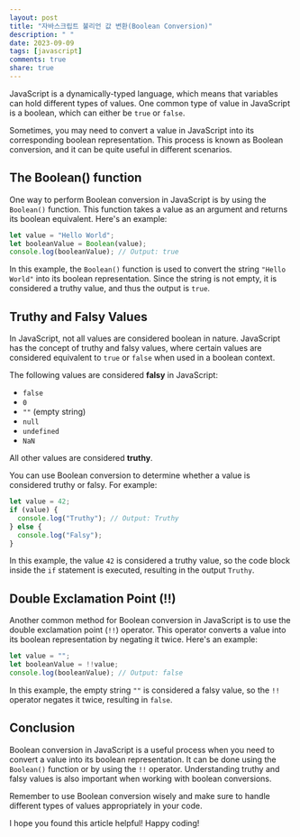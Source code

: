 ```yaml
---
layout: post
title: "자바스크립트 불리언 값 변환(Boolean Conversion)"
description: " "
date: 2023-09-09
tags: [javascript]
comments: true
share: true
---
```


JavaScript is a dynamically-typed language, which means that variables can hold different types of values. One common type of value in JavaScript is a boolean, which can either be `true` or `false`.

Sometimes, you may need to convert a value in JavaScript into its corresponding boolean representation. This process is known as Boolean conversion, and it can be quite useful in different scenarios.

## The Boolean() function

One way to perform Boolean conversion in JavaScript is by using the `Boolean()` function. This function takes a value as an argument and returns its boolean equivalent. Here's an example:

```javascript
let value = "Hello World";
let booleanValue = Boolean(value);
console.log(booleanValue); // Output: true
```

In this example, the `Boolean()` function is used to convert the string `"Hello World"` into its boolean representation. Since the string is not empty, it is considered a truthy value, and thus the output is `true`.

## Truthy and Falsy Values

In JavaScript, not all values are considered boolean in nature. JavaScript has the concept of truthy and falsy values, where certain values are considered equivalent to `true` or `false` when used in a boolean context.

The following values are considered **falsy** in JavaScript:

- `false`
- `0`
- `""` (empty string)
- `null`
- `undefined`
- `NaN`

All other values are considered **truthy**.

You can use Boolean conversion to determine whether a value is considered truthy or falsy. For example:

```javascript
let value = 42;
if (value) {
  console.log("Truthy"); // Output: Truthy
} else {
  console.log("Falsy");
}
```

In this example, the value `42` is considered a truthy value, so the code block inside the `if` statement is executed, resulting in the output `Truthy`.

## Double Exclamation Point (!!)

Another common method for Boolean conversion in JavaScript is to use the double exclamation point (`!!`) operator. This operator converts a value into its boolean representation by negating it twice. Here's an example:

```javascript
let value = "";
let booleanValue = !!value;
console.log(booleanValue); // Output: false
```

In this example, the empty string `""` is considered a falsy value, so the `!!` operator negates it twice, resulting in `false`.

## Conclusion

Boolean conversion in JavaScript is a useful process when you need to convert a value into its boolean representation. It can be done using the `Boolean()` function or by using the `!!` operator. Understanding truthy and falsy values is also important when working with boolean conversions.

Remember to use Boolean conversion wisely and make sure to handle different types of values appropriately in your code.

I hope you found this article helpful! Happy coding!